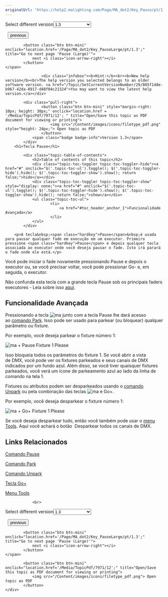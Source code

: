 ```yaml
---
originalUrl: 'https://help2.malighting.com/Page/MA_dot2/Key_Pause/pt/1.3'
---
```


<div class="topic-navigation">

<div class="pull-right">
	<span class="pull-left">


<div class="pull-left">
<form action="/Topic/SetCurrentVersionNumber" class="form-inline" id="frmTagSelector" method="post">	<span class="form-mini">
		<div class="input-prepend"><span class="add-on">Select different version</span><select autocomplete="off" id="versionNumberId" name="versionNumberId" onchange="$(this).closest('#frmTagSelector').submit();" style="width: 120px;"><option value="">- latest -</option>
<option value="3">1.1</option>
<option value="7">1.2</option>
<option selected="selected" value="12">1.3</option>
<option value="16">1.5</option>
<option value="29">1.9</option>
</select></div>
		<input data-val="true" data-val-number="The field Int32 must be a number." data-val-required="The Int32 field is required." id="ProductId" name="ProductId" type="hidden" value="7">
		<input id="CurrentGuid" name="CurrentGuid" type="hidden" value="805f148e-b967-42da-8917-d48f04c21324">
	</span>
</form></div>&nbsp;	</span>
	<span class="pull-right" style="white-space: nowrap;">
			<button class="btn btn-mini" onclick="location.href='/Page/MA_dot2/Key_PagePrevious/pt/1.3'; " title="Go to previous page 'Page-'">
				<i class="icon-arrow-left"></i> previous
			</button>

			<button class="btn btn-mini" onclick="location.href='/Page/MA_dot2/Key_PauseLarge/pt/1.3';" title="Go to next page 'Pause (Large)'">
				next <i class="icon-arrow-right"></i> 
			</button>
	</span>
</div>
<div class="clear-fix" style="margin-bottom: 10px"></div>
</div>

					<div class="infobox"><b>Hint:</b><br><b>New help version</b><br>The help version you selected belongs to an older software version. <a href="/Topic/SetCurrentVersionNumber/29/805f148e-b967-42da-8917-d48f04c21324">You may want to view the latest help version.</a></div>

			<div class="pull-right">
					<button class="btn btn-mini" style="margin-right: 10px; height: 30px;" onclick="location.href = '/Media/TopicPdf/7971/12'; " title="Open/Save this topic as PDF document for viewing or printing">
						<img src="/Content/images/icons/filetype_pdf.png" style="height: 24px;"> Open topic as PDF
					</button>
				<span class="badge badge-info">Version 1.3</span>
			</div>
		<h1>Tecla Pause</h1>

			<div class="topic-table-of-contents">
				<h2>Table of contents of this topic</h2>
				<div class="topic-toc-toggler topic-toc-toggler-hide"><a href="#" onclick="$('.topic-toc-ul').toggle(); $('.topic-toc-toggler-hide').hide(); $('.topic-toc-toggler-show').show(); return false;">hide</a></div>
				<div class="topic-toc-toggler topic-toc-toggler-show" style="display: none;"><a href="#" onclick="$('.topic-toc-ul').toggle(); $('.topic-toc-toggler-hide').show(); $('.topic-toc-toggler-show').hide(); return false;">show</a></div>
				<ul class="topic-toc-ul">
						<li>
							<a href="#toc_header_anchor_1">Funcionalidade Avançada</a>
						</li>
				</ul>
			</div>

		<p>A tecla&nbsp;<span class="hardkey">Pause</span>&nbsp;é usada para pausar qualquer fade em execução em um executor. Primeiro pressione <span class="hardkey">Pause</span> e depois qualquer tecla associada ao executor onde você deseja pausar o fade. Isto irá parará o fade onde ele está.</p>

<p>Você pode iniciar o fade novamente pressionando <span class="hardkey">Pause</span> e depois o executor ou, se você precisar voltar, você pode pressionar <span class="hardkey">Go-</span> e, em seguida, o executor.</p>

<div class="tip">Não confunda esta tecla com a grande tecla Pause sob os principais faders executores - Leia sobre isso&nbsp;<a href="/Topic/c97a3f2e-e6b2-4a06-9b77-47a9af413709">aqui</a>.</div>

<a name="toc_header_anchor_1" id="toc_header_anchor_1" class="topic-toc-item"></a><h2>Funcionalidade Avançada</h2>

<p>Pressionando a tecla&nbsp;<span class="hardkey"><img alt="ma" src="/Media/Mlg/ma.png"></span>&nbsp;junto com a tecla&nbsp;<span class="hardkey">Pause</span>&nbsp;lhe dará acesso ao&nbsp;<a href="/Topic/4f64e293-f606-4365-8813-71c3f60ffc9b">comando Park</a>. Isso pode ser usado para parkear (ou bloquear) qualquer parâmetro ou fixture.</p>

<p>Por exemplo, você deseja parkear o fixture&nbsp;número 1:</p>

<p><span class="hardkey"><img alt="ma" src="/Media/Mlg/ma.png"></span> + <span class="hardkey">Pause</span>&nbsp;<span class="hardkey">Fixture</span> <span class="hardkey">1</span> <span class="hardkey">Please</span></p>

<p>Isso bloqueia todos os parâmetros do fixture 1. Se você abrir a vista de&nbsp;DMX, você pode ver os fixtures&nbsp;parkeados e seus canais de&nbsp;DMX indicados por um fundo azul. Além disso, se você tiver quaisquer fixtures parkeados, você verá um ícone de parkeamento azul ao lado da linha de comando na tela 1.</p>

<p>Fixtures ou atributos podem ser desparkeados usando o&nbsp;<a href="/Topic/2e6967bb-9452-47a7-a8e5-be04c7b51ecd">comando Unpark</a>&nbsp;ou pela combinação das teclas&nbsp;<span class="hardkey"><img alt="ma" src="/Media/Mlg/ma.png"></span>&nbsp;e&nbsp;<span class="hardkey">Go+</span>.</p>

<p>Por exemplo, você deseja desparkear o fixture número 1:</p>

<p><span class="hardkey"><img alt="ma" src="/Media/Mlg/ma.png"></span>&nbsp;+&nbsp;<span class="hardkey">Go+</span>&nbsp;<span class="hardkey">Fixture</span>&nbsp;<span class="hardkey">1</span>&nbsp;<span class="hardkey">Please</span></p>

<p>Se você deseja&nbsp;desparkear&nbsp;tudo, então você também pode usar o&nbsp;<a href="/Topic/e5c9bd78-bb42-4cb3-aa88-a844659b59cc">menu Tools</a>. Aqui você achará o botão &nbsp;<span class="softkey">Desparkear&nbsp;todos os canais de&nbsp;DMX</span>.</p>

<a name="toc_header_anchor_2" id="toc_header_anchor_2" class="topic-toc-item"></a><h2>Links Relacionados</h2>

<p><a href="/Topic/0e62312d-84dd-40bf-b740-82e444979b45">Comando Pause</a></p>

<p><a href="/Topic/4f64e293-f606-4365-8813-71c3f60ffc9b">Comando Park</a></p>

<p><a href="/Topic/2e6967bb-9452-47a7-a8e5-be04c7b51ecd">Comando Unpark</a></p>

<p><a href="/Topic/3156c266-1baa-4627-91b7-1cb1273bdab6">Tecla Go+</a></p>

<p><a href="/Topic/e5c9bd78-bb42-4cb3-aa88-a844659b59cc">Menu Tools</a></p>


				<br>
<div class="topic-navigation">

<div class="pull-right">
	<span class="pull-left">


<div class="pull-left">
<form action="/Topic/SetCurrentVersionNumber" class="form-inline" id="frmTagSelector" method="post">	<span class="form-mini">
		<div class="input-prepend"><span class="add-on">Select different version</span><select autocomplete="off" id="versionNumberId" name="versionNumberId" onchange="$(this).closest('#frmTagSelector').submit();" style="width: 120px;"><option value="">- latest -</option>
<option value="3">1.1</option>
<option value="7">1.2</option>
<option selected="selected" value="12">1.3</option>
<option value="16">1.5</option>
<option value="29">1.9</option>
</select></div>
		<input data-val="true" data-val-number="The field Int32 must be a number." data-val-required="The Int32 field is required." id="ProductId" name="ProductId" type="hidden" value="7">
		<input id="CurrentGuid" name="CurrentGuid" type="hidden" value="805f148e-b967-42da-8917-d48f04c21324">
	</span>
</form></div>&nbsp;	</span>
	<span class="pull-right" style="white-space: nowrap;">
			<button class="btn btn-mini" onclick="location.href='/Page/MA_dot2/Key_PagePrevious/pt/1.3'; " title="Go to previous page 'Page-'">
				<i class="icon-arrow-left"></i> previous
			</button>

			<button class="btn btn-mini" onclick="location.href='/Page/MA_dot2/Key_PauseLarge/pt/1.3';" title="Go to next page 'Pause (Large)'">
				next <i class="icon-arrow-right"></i> 
			</button>
	</span>
</div>
	<div class="clear-fix"></div>
	<div class="pull-right">
	
			<button class="btn btn-mini" onclick="location.href='/Media/TopicPdf/7971/12';" title="Open/Save this topic as PDF document for viewing or printing">
				<img src="/Content/images/icons/filetype_pdf.png"> Open topic as PDF
			</button>
	</div>
<div class="clear-fix" style="margin-bottom: 10px"></div>
</div>

	
